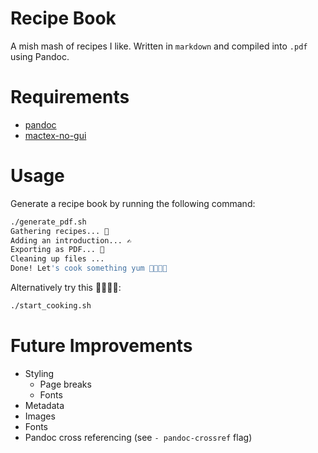 # Recipe Book

A mish mash of recipes I like.
Written in `markdown` and compiled into `.pdf` using Pandoc.

# Requirements

- [pandoc](https://pandoc.org/installing.html)
- [mactex-no-gui](https://formulae.brew.sh/cask/mactex-no-gui)

# Usage

Generate a recipe book by running the following command:

```sh
./generate_pdf.sh
Gathering recipes... 🍳
Adding an introduction... ✍️
Exporting as PDF... 📘
Cleaning up files ...
Done! Let's cook something yum 👨‍🍳👩‍🍳
```

Alternatively try this 👨‍🍳👩‍🍳:

```sh
./start_cooking.sh
```

# Future Improvements

- Styling
    - Page breaks
    - Fonts
- Metadata
- Images
- Fonts
- Pandoc cross referencing (see `- pandoc-crossref` flag)
